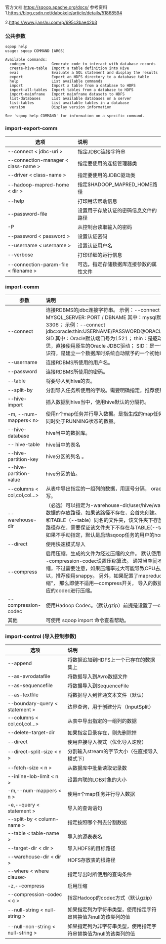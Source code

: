 官方文档:https://sqoop.apache.org/docs/
参考资料
1.https://blog.csdn.net/dabokele/article/details/51868594

2.<https://www.jianshu.com/p/695c3bae42b3>

### 公共参数

<div id='publicParams'></div>

```shell
sqoop help
usage: sqoop COMMAND [ARGS]

Available commands:
  codegen            Generate code to interact with database records
  create-hive-table  Import a table definition into Hive
  eval               Evaluate a SQL statement and display the results
  export             Export an HDFS directory to a database table
  help               List available commands
  import             Import a table from a database to HDFS
  import-all-tables  Import tables from a database to HDFS
  import-mainframe   Import mainframe datasets to HDFS
  list-databases     List available databases on a server
  list-tables        List available tables in a database
  version            Display version information

See 'sqoop help COMMAND' for information on a specific command.
```





###  import-export-comm

<div id="import-comm"></div>



| 选项                                 | 说明                                   |
| ------------------------------------ | :------------------------------------- |
| --connect < jdbc-uri >               | 指定JDBC连接字符串                     |
| --connection-manager < class-name >  | 指定要使用的连接管理器类               |
| --driver < class-name >              | 指定要使用的JDBC驱动类                 |
| --hadoop-mapred-home < dir >         | 指定$HADOOP_MAPRED_HOME路径            |
| --help                               | 打印用法帮助信息                       |
| --password-file                      | 设置用于存放认证的密码信息文件的路径   |
| -P                                   | 从控制台读取输入的密码                 |
| --password < password >              | 设置认证密码                           |
| --username < username >              | 设置认证用户名                         |
| --verbose                            | 打印详细的运行信息                     |
| --connection-param-file < filename > | 可选，指定存储数据库连接参数的属性文件 |



### import-comm



| 参数                      | 说明                                                         |
| ------------------------- | :----------------------------------------------------------- |
| --connect                 | 连接RDBMS的jdbc连接字符串。 示例：--connect     jdbc:mysql:// MYSQL_SERVER: PORT / DBNAME 其中：mysql默认端口号为3306； 示例：--connect jdbc:oracle:thin:USERNAME/PASSWORD@ORACLE_SERVER:PORT: SID 其中：Oracle默认端口号为1521； thin：是驱动方式，“瘦”的意思，直接使用原生的Oracle JDBC驱动； SID：是一个数据库的唯一标识符，是建立一个数据库时系统自动赋予的一个初始ID。 |
| --username                | 连接RDBMS所使用的用户名。                                    |
| --password                | 连接RDBMS所使用的密码。                                      |
| --table                   | 将要导入到hive的表。                                         |
| --split-by                | 分割导入任务所使用的字段。需要明确指定，推荐使用主键。       |
| --hive-import             | 插入数据到hive当中，使用hive默认的分隔符。                   |
| -m, --num-mappers< n>     | 使用n个map任务并行导入数据。是指生成的map任务的总数量， 不是同时处于RUNNING状态的数量。 |
| --hive-database           | hive当中的数据库。                                           |
| -- hive-table             | hive当中的表名                                               |
| --hive-partition-key      | hive分区的列名 。                                            |
| --hive-partition-value    | hive分区的值。                                               |
| --columns < col,col,col…> | 从表中导出指定的一组列的数据，用逗号分隔， oracle中列名需要大写。 |
| --warehouse-dir           | （必选）可以指定为-warehouse-dir/user/hive/warehouse/ 即导入数据的存放路径，如果该路径不存在，会首先创建。 在该路径下会生成和TABLE（--table）同名的文件夹，该文件夹下存放数据文件。 如果路径存在，需要保证该文件夹下不存在与TABLE(--table)同名文件。 如果不手动指定，默认是启动sqoop任务的用户的home目录。 |
| --direct                  | 使用快速模式导入                                             |
| --compress                | 启用压缩，生成的文件为经过压缩的文件。 默认使用GZIP算法。 通过--compression-codec设置压缩算法。 通常当空间不够时可以使用压缩，不过需要注意，如果压缩率过大可能导致CPU占用过高。 如果可以，推荐使用snappy。 另外，如果配置了mapreduce的“map输出压缩”， 那么即使不适用—compress开关， 导入的数据文件也会使用对应的codec进行压缩。 |
| --compression-codec       | 使用Hadoop Codec。（默认gzip）前提是设置了—cpmpress。        |
| 其他                      | 可使用 sqoop import 命令查看帮助。                           |



### import-control (导入控制参数)

<div id="import-control"></div>

| 选项                              | 说明                                                         |
| --------------------------------- | :----------------------------------------------------------- |
| --append                          | 将数据追加到HDFS上一个已存在的数据集上                       |
| --as-avrodatafile                 | 将数据导入到Avro数据文件                                     |
| --as-sequencefile                 | 将数据导入到SequenceFile                                     |
| --as-textfile                     | 将数据导入到普通文本文件（默认）                             |
| --boundary-query < statement >    | 边界查询，用于创建分片（InputSplit）                         |
| --columns < col,col,col…>         | 从表中导出指定的一组列的数据                                 |
| --delete-target-dir               | 如果指定目录存在，则先删除掉                                 |
| --direct                          | 使用直接导入模式（优化导入速度）                             |
| --direct-split-size < n >         | 分割输入stream的字节大小（在直接导入模式下）                 |
| --fetch-size < n >                | 从数据库中批量读取记录数                                     |
| --inline-lob-limit < n >          | 设置内联的LOB对象的大小                                      |
| -m,--num-mappers < n >            | 使用n个map任务并行导入数据                                   |
| -e,--query < statement >          | 导入的查询语句                                               |
| --split-by < column-name >        | 指定按照哪个列去分割数据                                     |
| --table < table-name >            | 导入的源表表名                                               |
| --target-dir < dir >              | 导入HDFS的目标路径                                           |
| --warehouse-dir < dir >           | HDFS存放表的根路径                                           |
| --where < where clause>           | 指定导出时所使用的查询条件                                   |
| -z,--compress                     | 启用压缩                                                     |
| --compression-codec < c >         | 指定Hadoop的codec方式（默认gzip）                            |
| --null-string < null-string >     | 如果指定列为字符串类型，使用指定字符串替换值为null的该类列的值 |
| --null-non-string < null-string > | 如果指定列为非字符串类型，使用指定字符串替换值为null的该类列的值 |





